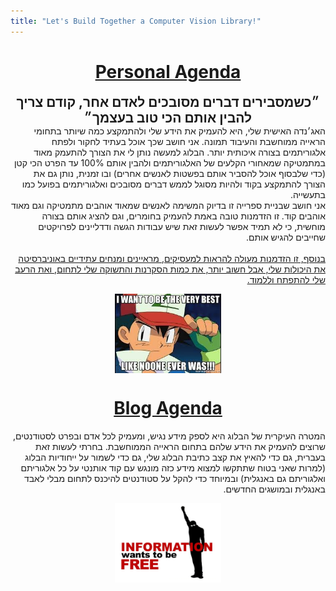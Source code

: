 ```yaml
---
title: "Let's Build Together a Computer Vision Library!"
---
```

<head>
<style>
.centerImage {
  display: block;
  margin-left: auto;
  margin-right: auto;
}
</style>
</head>


<div dir="rtl">
<h1 align="center"><b><u>Personal Agenda</u></b></h1>
<div align="center" style="font-size: 150%">
<b>
״כשמסבירים דברים מסובכים לאדם אחר, קודם צריך להבין אותם הכי טוב בעצמך״ 
</b>
</div>
האג׳נדה האישית שלי, היא להעמיק את הידע שלי ולהתמקצע כמה שיותר בתחומי הראייה ממוחשבת והעיבוד תמונה. אני חושב שכך אוכל בעתיד לחקור ולפתח אלגוריתמים בצורה איכותית יותר. הבלוג למעשה נותן לי את הצורך להתעמק מאוד במתמטיקה שמאחורי הקלעים של האלגוריתמים ולהבין אותם 100% עד הפרט הכי קטן (כדי שלבסוף אוכל להסביר אותם בפשטות לאנשים אחרים) ובו זמנית, נותן גם את הצורך להתמקצע בקוד ולהיות מסוגל לממש דברים מסובכים ואלגוריתמים בפועל כמו בתעשייה.
<br>
אני חושב שבניית ספרייה זו בדיוק המשימה לאנשים שמאוד אוהבים מתמטיקה וגם מאוד אוהבים קוד. זו הזדמנות טובה באמת להעמיק בחומרים, וגם להציג אותם בצורה מוחשית, כי לא תמיד אפשר לעשות זאת שיש עבודות הגשה ודדליינים לפרויקטים שחייבים להגיש אותם.
<br>
<br>
<u>
בנוסף, זו הזדמנות מעולה להראות למעסיקים, מראיינים ומנחים עתידיים באוניברסיטה את היכולות שלי, אבל חשוב יותר, את כמות הסקרנות והתשוקה שלי לתחום, ואת הרעב שלי להתפתח וללמוד.
</u>
<br>

<figure>
<img src='images/theVeryBest.jpeg' style="width: 40%; height: auto;" class="centerImage"/> 
</figure>

<h1 align="center"><b><u>Blog Agenda</u></b></h1>
המטרה העיקרית של הבלוג היא לספק מידע נגיש, ומעמיק לכל אדם ובפרט לסטודנטים, שרוצים להעמיק את הידע שלהם בתחום הראייה הממוחשבת. בחרתי לעשות זאת בעברית, גם כדי להאיץ את קצב כתיבת הבלוג שלי, גם כדי לשמור על ייחודיות הבלוג (למרות שאני בטוח שתתקשו למצוא מידע כזה מונגש עם קוד אותנטי על כל אלגוריתם ואלגוריתם גם באנגלית) ובמיוחד כדי להקל על סטודנטים להיכנס לתחום מבלי לאבד באנגלית ובמושגים החדשים.

<figure>
<img src='images/informationFree.webp' style="width: 40%; height: auto;" class="centerImage"/> 
</figure>

<br>



<br>


</div>